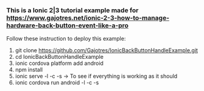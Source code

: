 ### This is a Ionic 2|3 tutorial example made for https://www.gajotres.net/ionic-2-3-how-to-manage-hardware-back-button-event-like-a-pro

Follow these instruction to deploy this example:

1. git clone https://github.com/Gajotres/IonicBackButtonHandleExample.git
2. cd IonicBackButtonHandleExample
3. ionic cordova platform add android
4. npm install
5. ionic serve -l -c -s -> To see if everything is working as it should
6. ionic cordova run android -l -c -s